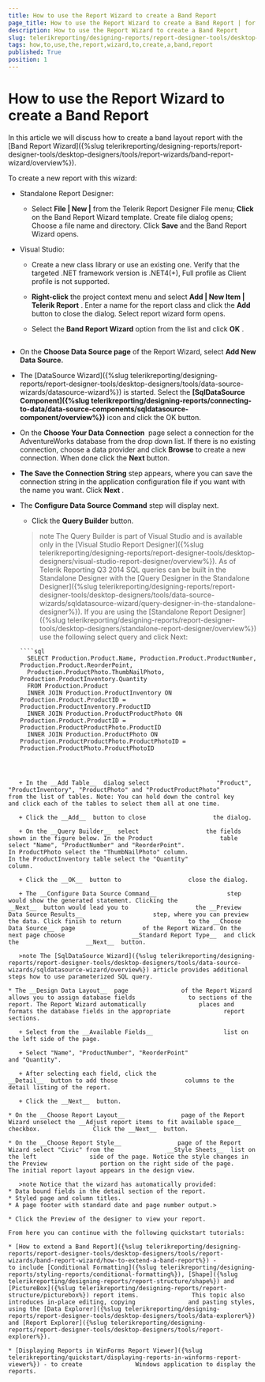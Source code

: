 ```yaml
---
title: How to use the Report Wizard to create a Band Report
page_title: How to use the Report Wizard to create a Band Report | for Telerik Reporting Documentation
description: How to use the Report Wizard to create a Band Report
slug: telerikreporting/designing-reports/report-designer-tools/desktop-designers/tools/report-wizards/band-report-wizard/how-to-use-the-report-wizard-to-create-a-band-report
tags: how,to,use,the,report,wizard,to,create,a,band,report
published: True
position: 1
---
```


# How to use the Report Wizard to create a Band Report



In this article we will discuss how to create a band layout report with the [Band Report Wizard]({%slug telerikreporting/designing-reports/report-designer-tools/desktop-designers/tools/report-wizards/band-report-wizard/overview%}).       

To create a new report with this wizard:       

* Standalone Report Designer:           

   + Select __File | New |__  from the Telerik Report Designer File menu;               __Click__  on the Band Report Wizard template. Create file dialog opens;               Choose a file name and directory. Click __Save__  and the Band Report Wizard opens.               

* Visual Studio:           

   + Create a new class library or use an existing one.                 Verify that the targeted .NET framework version is .NET4(+), Full profile as Client profile is not supported.               

   + __Right-click__  the project context menu and select                 __Add | New Item | Telerik Report__ .                 Enter a name for the report class and click the __Add__  button to close the dialog. Select report wizard form opens.               

   + Select the __Band Report Wizard__  option from the list and click __OK__ .               

## 

* On the __Choose Data Source page__  of the               Report Wizard, select __Add New Data Source.__ 

* The [DataSource Wizard]({%slug telerikreporting/designing-reports/report-designer-tools/desktop-designers/tools/data-source-wizards/datasource-wizard%}) is started. Select the __[SqlDataSource Component]({%slug telerikreporting/designing-reports/connecting-to-data/data-source-components/sqldatasource-component/overview%})__                icon and click the OK button.             

* On the __Choose Your Data Connection__  page               select a connection for the AdventureWorks database from the drop               down list. If there is no existing connection, choose a data provider and click               __Browse__  to create a new connection.               When done click the __Next__  button.             

* __The Save the Connection String__  step               appears, where you can save the connection string in the application               configuration file if you want with the name you want. Click __Next__ .             

* The __Configure Data Source Command__                step will display next.             

   + Click the __Query Builder__  button.                 

   >note The Query Builder is part of Visual Studio and is available only in the [Visual Studio Report Designer]({%slug telerikreporting/designing-reports/report-designer-tools/desktop-designers/visual-studio-report-designer/overview%}). As of Telerik Reporting Q3 2014 SQL queries can be built in the Standalone Designer with the [Query Designer in the Standalone Designer]({%slug telerikreporting/designing-reports/report-designer-tools/desktop-designers/tools/data-source-wizards/sqldatasource-wizard/query-designer-in-the-standalone-designer%}).                   If you are using the [Standalone Report Designer]({%slug telerikreporting/designing-reports/report-designer-tools/desktop-designers/standalone-report-designer/overview%}) use the following select query and click Next:                 

	
      ````sql
        SELECT Production.Product.Name, Production.Product.ProductNumber, Production.Product.ReorderPoint,
        Production.ProductPhoto.ThumbNailPhoto, Production.ProductInventory.Quantity
        FROM Production.Product
        INNER JOIN Production.ProductInventory ON Production.Product.ProductID = Production.ProductInventory.ProductID
        INNER JOIN Production.ProductProductPhoto ON Production.Product.ProductID = Production.ProductProductPhoto.ProductID
        INNER JOIN Production.ProductPhoto ON Production.ProductProductPhoto.ProductPhotoID = Production.ProductPhoto.ProductPhotoID
````



   + In the __Add Table__  dialog select                   "Product", "ProductInventory", "ProductPhoto" and "ProductProductPhoto"                   from the list of tables. Note: You can hold down the control key                   and click each of the tables to select them all at one time.                 

   + Click the __Add__  button to close                   the dialog.                 

   + On the __Query Builder__  select                   the fields shown in the figure below. In the Product                   table select "Name", "ProductNumber" and "ReorderPoint".                    In ProductPhoto select the "ThumbNailPhoto" column.                   In the ProductInventory table select the "Quantity"                   column.                 

   + Click the __OK__  button to                   close the dialog.                 

   + The __Configure Data Source Command__                    step would show the generated statement. Clicking the                   __Next__  button would lead you to                   the __Preview Data Source Results__                    step, where you can preview the data. Click finish to return                   to the __Choose Data Source__  page                   of the Report Wizard. On the next page choose                   __Standard Report Type__  and click the                   __Next__  button.                 

   >note The [SqlDataSource Wizard]({%slug telerikreporting/designing-reports/report-designer-tools/desktop-designers/tools/data-source-wizards/sqldatasource-wizard/overview%}) article provides additional steps how to use parameterized SQL query.                   

* The __Design Data Layout__  page               of the Report Wizard allows you to assign database fields               to sections of the report. The Report Wizard automatically               places and formats the database fields in the appropriate               report sections.             

   + Select from the __Available Fields__                    list on the left side of the page.                 

   + Select "Name", "ProductNumber", "ReorderPoint"                   and "Quantity".                 

   + After selecting each field, click the                   __Detail__  button to add those                   columns to the detail listing of the report.                 

   + Click the __Next__  button.                 

* On the __Choose Report Layout__                page of the Report Wizard unselect the __Adjust report items to fit available space__  checkbox.               Click the __Next__  button.             

* On the __Choose Report Style__                page of the Report Wizard select "Civic" from the               __Style Sheets__  list on the left               side of the page. Notice the style changes in the Preview               portion on the right side of the page.             The initial report layout appears in the design view. 

   >note Notice that the wizard has automatically provided:
* Data bound fields in the detail section of the report.
* Styled page and column titles.
* A page footer with standard date and page number output.>

* Click the Preview of the designer to view your report.             

From here you can continue with the following quickstart tutorials:

* [How to extend a Band Report]({%slug telerikreporting/designing-reports/report-designer-tools/desktop-designers/tools/report-wizards/band-report-wizard/how-to-extend-a-band-report%}) -               to include [Conditional Formatting]({%slug telerikreporting/designing-reports/styling-reports/conditional-formatting%}), [Shape]({%slug telerikreporting/designing-reports/report-structure/shape%}) and [PictureBox]({%slug telerikreporting/designing-reports/report-structure/picturebox%}) report items.               This topic also introduces in-place editing, copying               and pasting styles, using the [Data Explorer]({%slug telerikreporting/designing-reports/report-designer-tools/desktop-designers/tools/data-explorer%}) and [Report Explorer]({%slug telerikreporting/designing-reports/report-designer-tools/desktop-designers/tools/report-explorer%}).             

* [Displaying Reports in WinForms Report Viewer]({%slug telerikreporting/quickstart/displaying-reports-in-winforms-report-viewer%}) - to create               Windows application to display the reports.             
